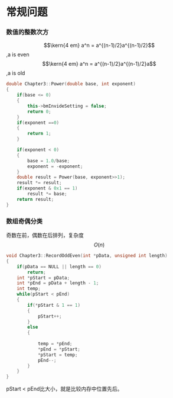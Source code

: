 # 常规问题

### 数值的整数次方

$$\kern{4 em} a^n = a^{(n-1)/2}a^{(n-1)/2}$$,a is even  
$$\kern{4 em} a^n = a^{(n-1)/2}a^{(n-1)/2}a$$,a is old

```cpp
double Chapter3::Power(double base, int exponent)
{
    if(base <= 0)
    {
        this->bmInvideSetting = false;
        return 0;
    }
    if(exponent ==0)
    {
        return 1;
    }

    if(exponent < 0)
    {
        base = 1.0/base;
        exponent = -exponent;
    }
    double result = Power(base, exponent>>1);
    result *= result;
    if(exponent & 0x1 == 1)
        result *= base;
    return result;
}
```

### 数组奇偶分类

奇数在前，偶数在后排列，复杂度$$O(n)$$

```cpp
void Chapter3::RecordOddEven(int *pData, unsigned int length)
{
	if(pData == NULL || length == 0)
		return;
	int *pStart = pData;
	int *pEnd = pData + length - 1;
	int temp;
	while(pStart < pEnd)
	{
		if(*pStart & 1 == 1)
		{
			pStart++;
		}
		else
		{
			
			temp = *pEnd;
			*pEnd = *pStart;
			*pStart = temp;
			pEnd--;
		}
	}
}
```
pStart < pEnd比大小，就是比较内存中位置先后。


